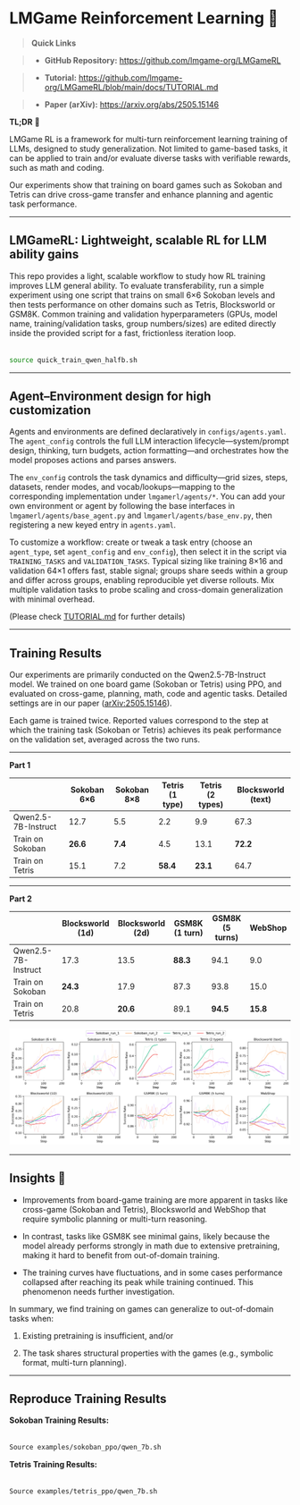 # LMGame Reinforcement Learning 🚀



> **Quick Links**

> - **GitHub Repository:** https://github.com/lmgame-org/LMGameRL

> - **Tutorial:** https://github.com/lmgame-org/LMGameRL/blob/main/docs/TUTORIAL.md

> - **Paper (arXiv):** https://arxiv.org/abs/2505.15146



**TL;DR** 🧪  

LMGame RL is a framework for multi-turn reinforcement learning training of LLMs, designed to study generalization. Not limited to game-based tasks, it can be applied to train and/or evaluate diverse tasks with verifiable rewards, such as math and coding.



Our experiments show that training on board games such as Sokoban and Tetris can drive cross-game transfer and enhance planning and agentic task performance.



---



## LMGameRL: Lightweight, scalable RL for LLM ability gains



This repo provides a light, scalable workflow to study how RL training improves LLM general ability. To evaluate transferability, run a simple experiment using one script that trains on small 6×6 Sokoban levels and then tests performance on other domains such as Tetris, Blocksworld or GSM8K. Common training and validation hyperparameters (GPUs, model name, training/validation tasks, group numbers/sizes) are edited directly inside the provided script for a fast, frictionless iteration loop.



```bash

source quick_train_qwen_halfb.sh

```



---



## Agent–Environment design for high customization



Agents and environments are defined declaratively in `configs/agents.yaml`. The `agent_config` controls the full LLM interaction lifecycle—system/prompt design, thinking, turn budgets, action formatting—and orchestrates how the model proposes actions and parses answers.



The `env_config` controls the task dynamics and difficulty—grid sizes, steps, datasets, render modes, and vocab/lookups—mapping to the corresponding implementation under `lmgamerl/agents/*`. You can add your own environment or agent by following the base interfaces in `lmgamerl/agents/base_agent.py` and `lmgamerl/agents/base_env.py`, then registering a new keyed entry in `agents.yaml`.



To customize a workflow: create or tweak a task entry (choose an `agent_type`, set `agent_config` and `env_config`), then select it in the script via `TRAINING_TASKS` and `VALIDATION_TASKS`. Typical sizing like training 8×16 and validation 64×1 offers fast, stable signal; groups share seeds within a group and differ across groups, enabling reproducible yet diverse rollouts. Mix multiple validation tasks to probe scaling and cross-domain generalization with minimal overhead.



(Please check [TUTORIAL.md](https://github.com/lmgame-org/LMGameRL/blob/main/docs/TUTORIAL.md) for further details)



---



## Training Results



Our experiments are primarily conducted on the Qwen2.5-7B-Instruct model. We trained on one board game (Sokoban or Tetris) using PPO, and evaluated on cross-game, planning, math, code and agentic tasks. Detailed settings are in our paper ([arXiv:2505.15146](https://arxiv.org/abs/2505.15146)).



Each game is trained twice. Reported values correspond to the step at which the training task (Sokoban or Tetris) achieves its peak performance on the validation set, averaged across the two runs.



---



**Part 1**



|                  | Sokoban 6×6 | Sokoban 8×8 | Tetris (1 type) | Tetris (2 types) | Blocksworld (text) |
|------------------|-------------|-------------|-----------------|------------------|--------------------|
| Qwen2.5-7B-Instruct | 12.7        | 5.5         | 2.2             | 9.9              | 67.3               |
| Train on Sokoban | **26.6**     | **7.4**     | 4.5             | 13.1             | **72.2**           |
| Train on Tetris  | 15.1         | 7.2         | **58.4**        | **23.1**         | 64.7               |



---



**Part 2**



|                  | Blocksworld (1d) | Blocksworld (2d) | GSM8K (1 turn) | GSM8K (5 turns) | WebShop |
|------------------|------------------|------------------|----------------|-----------------|---------|
| Qwen2.5-7B-Instruct | 17.3             | 13.5             | **88.3**       | 94.1            | 9.0     |
| Train on Sokoban | **24.3**          | 17.9             | 87.3           | 93.8            | 15.0    |
| Train on Tetris  | 20.8              | **20.6**         | 89.1           | **94.5**        | **15.8** |


![Examples of observed validation success rate curves](assets/example_validation_success_curves.png)


---



## Insights 🎯



- Improvements from board-game training are more apparent in tasks like cross-game (Sokoban and Tetris), Blocksworld and WebShop that require symbolic planning or multi-turn reasoning.

- In contrast, tasks like GSM8K see minimal gains, likely because the model already performs strongly in math due to extensive pretraining, making it hard to benefit from out-of-domain training.

- The training curves have fluctuations, and in some cases performance collapsed after reaching its peak while training continued. This phenomenon needs further investigation.



In summary, we find training on games can generalize to out-of-domain tasks when:

1. Existing pretraining is insufficient, and/or

2. The task shares structural properties with the games (e.g., symbolic format, multi-turn planning).



---



## Reproduce Training Results



**Sokoban Training Results:**

```bash

Source examples/sokoban_ppo/qwen_7b.sh

```



**Tetris Training Results:**

```bash

Source examples/tetris_ppo/qwen_7b.sh

```
